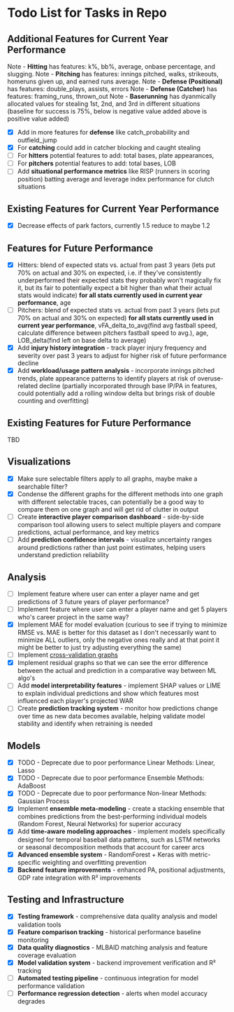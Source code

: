 # Todo List for Tasks in Repo

## Additional Features for Current Year Performance

Note - **Hitting** has features: k%, bb%, average, onbase percentage, and slugging.
Note - **Pitching** has features: innings pitched, walks, strikeouts, homeruns given up, and earned runs average.
Note - **Defense (Positional)** has features: double_plays, assists, errors
Note - **Defense (Catcher)** has features: framing_runs, thrown_out
Note - **Baserunning** has dyanmically allocated values for stealing 1st, 2nd, and 3rd in different situations (baseline for success is 75%, below is negative value added above is positive value added)

- [X] Add in more features for **defense** like catch_probability and outfield_jump
- [X] For **catching** could add in catcher blocking and caught stealing
- [ ] For **hitters** potential features to add: total bases, plate appearances,
- [ ] For **pitchers** potential features to add: total bases, LOB
- [ ] Add **situational performance metrics** like RISP (runners in scoring position) batting average and leverage index performance for clutch situations

## Existing Features for Current Year Performance

- [x] Decrease effects of park factors, currently 1.5 reduce to maybe 1.2

## Features for Future Performance

- [X] Hitters: blend of expected stats vs. actual from past 3 years (lets put 70% on actual and 30% on expected, i.e. if they've consistently underperformed their expected stats they probably won't magically fix it, but its fair to potentially expect a bit higher than what their actual stats would indicate) **for all stats currently used in current year performance**, age
- [ ] Pitchers: blend of expected stats vs. actual from past 3 years (lets put 70% on actual and 30% on expected) **for all stats currently used in current year performance**, vFA_delta_to_avg(find avg fastball speed, calculate difference between pitchers fastball speed to avg.), age, LOB_delta(find left on base delta to average)
- [X] Add **injury history integration** - track player injury frequency and severity over past 3 years to adjust for higher risk of future performance decline
- [x] Add **workload/usage pattern analysis** - incorporate innings pitched trends, plate appearance patterns to identify players at risk of overuse-related decline (partially incorporated through base IP/PA in features, could potentially add a rolling window delta but brings risk of double counting and overfitting)

## Existing Features for Future Performance

TBD

## Visualizations

- [x] Make sure selectable filters apply to all graphs, maybe make a searchable filter?
- [x] Condense the different graphs for the different methods into one graph with different selectable traces, can potentially be a good way to compare them on one graph and will get rid of clutter in output
- [ ] Create **interactive player comparison dashboard** - side-by-side comparison tool allowing users to select multiple players and compare predictions, actual performance, and key metrics
- [ ] Add **prediction confidence intervals** - visualize uncertainty ranges around predictions rather than just point estimates, helping users understand prediction reliability

## Analysis

- [ ] Implement feature where user can enter a player name and get predictions of 3 future years of player performance?
- [ ] Implement feature where user can enter a player name and get 5 players who's career project in the same way?
- [x] Implement MAE for model evaluation (curious to see if trying to minimize RMSE vs. MAE is better for this dataset as I don't necessarily want to minimize ALL outliers, only the negative ones really and at that point it might be better to just try adjusting everything the same)
- [ ] Implement [cross-validation graphs](https://scikit-learn.org/stable/modules/cross_validation.html)
- [x] Implement residual graphs so that we can see the error difference between the actual and prediction in a comparative way between ML algo's
- [ ] Add **model interpretability features** - implement SHAP values or LIME to explain individual predictions and show which features most influenced each player's projected WAR
- [ ] Create **prediction tracking system** - monitor how predictions change over time as new data becomes available, helping validate model stability and identify when retraining is needed

## Models

- [x] TODO - Deprecate due to poor performance Linear Methods: Linear, Lasso
- [x] TODO - Deprecate due to poor performance Ensemble Methods: AdaBoost
- [x] TODO - Deprecate due to poor performance Non-linear Methods: Gaussian Process
- [X] Implement **ensemble meta-modeling** - create a stacking ensemble that combines predictions from the best-performing individual models (Random Forest, Neural Networks) for superior accuracy
- [X] Add **time-aware modeling approaches** - implement models specifically designed for temporal baseball data patterns, such as LSTM networks or seasonal decomposition methods that account for career arcs
- [X] **Advanced ensemble system** - RandomForest + Keras with metric-specific weighting and overfitting prevention
- [X] **Backend feature improvements** - enhanced PA, positional adjustments, GDP rate integration with R² improvements

## Testing and Infrastructure

- [X] **Testing framework** - comprehensive data quality analysis and model validation tools
- [X] **Feature comparison tracking** - historical performance baseline monitoring
- [X] **Data quality diagnostics** - MLBAID matching analysis and feature coverage evaluation
- [X] **Model validation system** - backend improvement verification and R² tracking
- [ ] **Automated testing pipeline** - continuous integration for model performance validation
- [ ] **Performance regression detection** - alerts when model accuracy degrades

